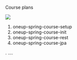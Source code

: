Course plans

![](https://i.ibb.co/NV2HLjF/oneup-logo.png)

1. oneup-spring-course-setup
2. oneup-spring-course-init
3. oneup-spring-course-rest
4. oneup-spring-course-jpa

. ....